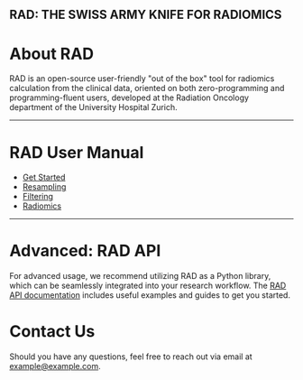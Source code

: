 RAD: THE SWISS ARMY KNIFE FOR RADIOMICS
---
# About RAD

RAD is an open-source user-friendly "out of the box" tool for radiomics calculation from the clinical data, oriented on both zero-programming and programming-fluent users, developed at the Radiation Oncology department of the University Hospital Zurich.

---

# RAD User Manual

- [Get Started](get_started.md)
- [Resampling](resampling.md)
- [Filtering](filtering.md)
- [Radiomics](radiomics.md)

---

# Advanced: RAD API

For advanced usage, we recommend utilizing RAD as a Python library, which can be seamlessly integrated into your research workflow. The [RAD API documentation](api.md) includes useful examples and guides to get you started.

# Contact Us

Should you have any questions, feel free to reach out via email at [example@example.com](mailto:example@example.com).
